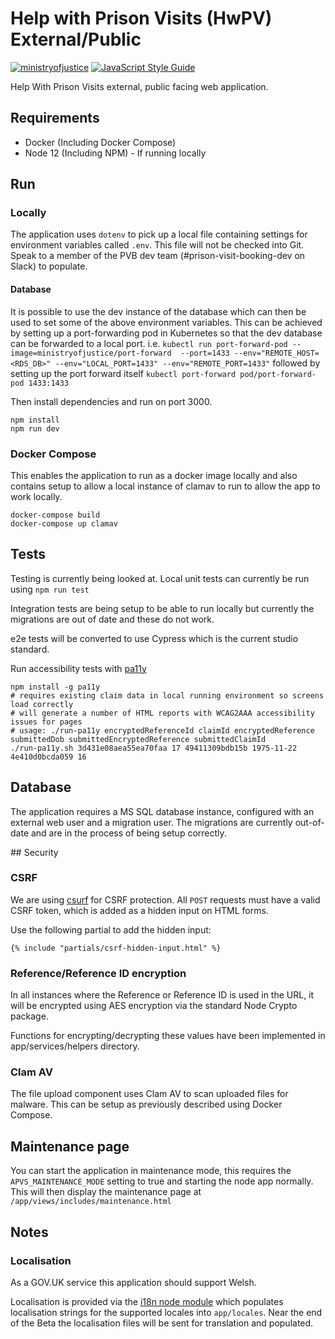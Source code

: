 # Help with Prison Visits (HwPV) External/Public

[![ministryofjustice](https://circleci.com/gh/ministryofjustice/help-with-prison-visits-external.svg?style=svg)](https://circleci.com/gh/ministryofjustice/help-with-prison-visits-external) [![JavaScript Style Guide](https://img.shields.io/badge/code%20style-standard-brightgreen.svg)](http://standardjs.com/)

Help With Prison Visits external, public facing web application.

## Requirements

* Docker (Including Docker Compose)
* Node 12 (Including NPM) - If running locally

## Run

### Locally
The application uses `dotenv` to pick up a local file containing settings for environment variables called `.env`. This file will not be checked into Git. Speak to a member of the PVB dev team (#prison-visit-booking-dev on Slack) to populate.

#### Database
It is possible to use the dev instance of the database which can then be used to set some of the above environment variables. This can be achieved by setting up a port-forwarding pod in Kubernetes so that the dev database can be forwarded to a local port. i.e. `kubectl run port-forward-pod --image=ministryofjustice/port-forward  --port=1433 --env="REMOTE_HOST=<RDS_DB>" --env="LOCAL_PORT=1433" --env="REMOTE_PORT=1433"` followed by setting up the port forward itself `kubectl port-forward pod/port-forward-pod 1433:1433`

Then install dependencies and run on port 3000.

```
npm install
npm run dev
```

### Docker Compose
This enables the application to run as a docker image locally and also contains setup to allow a local instance of clamav to run to allow the app to work locally.

```
docker-compose build
docker-compose up clamav
```

## Tests
Testing is currently being looked at. Local unit tests can currently be run using `npm run test`

Integration tests are being setup to be able to run locally but currently the migrations are out of date and these do not work.

e2e tests will be converted to use Cypress which is the current studio standard.


Run accessibility tests with [pa11y](https://github.com/pa11y/pa11y)
```
npm install -g pa11y
# requires existing claim data in local running environment so screens load correctly
# will generate a number of HTML reports with WCAG2AAA accessibility issues for pages
# usage: ./run-pa11y encryptedReferenceId claimId encryptedReference submittedDob submittedEncryptedReference submittedClaimId
./run-pa11y.sh 3d431e08aea55ea70faa 17 49411309bdb15b 1975-11-22 4e410d0bcda059 16
```

## Database

The application requires a MS SQL database instance, configured with an external web user and a migration user. The migrations are currently out-of-date and are in the process of being setup correctly.


## Security

### CSRF
We are using [csurf](https://github.com/expressjs/csurf) for CSRF protection. All `POST` requests must have a valid CSRF token, which is added as a hidden input on HTML forms.

Use the following partial to add the hidden input:

```
{% include "partials/csrf-hidden-input.html" %}
```

### Reference/Reference ID encryption
In all instances where the Reference or Reference ID is used in the URL, it will be encrypted using AES encryption via the standard Node Crypto package.

Functions for encrypting/decrypting these values have been implemented in app/services/helpers directory.

### Clam AV

The file upload component uses Clam AV to scan uploaded files for malware. This can be setup as previously described using Docker Compose.

## Maintenance page

You can start the application in maintenance mode, this requires the `APVS_MAINTENANCE_MODE` setting to true and starting the node app normally. This will then display the maintenance page at `/app/views/includes/maintenance.html`

## Notes

### Localisation

As a GOV.UK service this application should support Welsh.

Localisation is provided via the [i18n node module](https://www.npmjs.com/package/i18n) which populates localisation strings for the supported locales into `app/locales`. Near the end of the Beta the localisation files will be sent for translation and populated.
